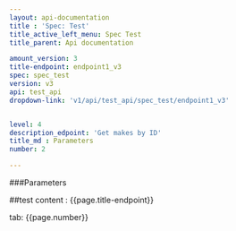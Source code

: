 ```yaml
---
layout: api-documentation 
title : 'Spec: Test'
title_active_left_menu: Spec Test
title_parent: Api documentation

amount_version: 3
title-endpoint: endpoint1_v3
spec: spec_test
version: v3
api: test_api
dropdown-link: 'v1/api/test_api/spec_test/endpoint1_v3'


level: 4
description_edpoint: 'Get makes by ID'
title_md : Parameters
number: 2

---
```



###Parameters

##test content : {{page.title-endpoint}} 

tab: {{page.number}}